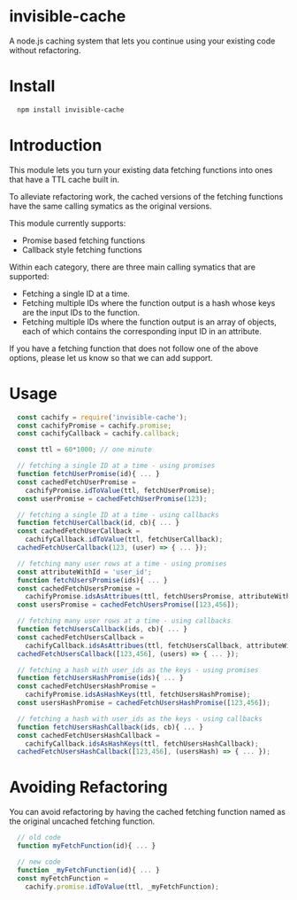 # invisible-cache
A node.js caching system that lets you continue using your existing code without refactoring.

# Install
```bash
  npm install invisible-cache
```
# Introduction

This module lets you turn your existing data fetching functions into ones that have a TTL cache built in.

To alleviate refactoring work, the cached versions of the fetching functions have the same calling symatics as the original versions.

This module currently supports:
* Promise based fetching functions
* Callback style fetching functions

Within each category, there are three main calling symatics that are supported:
* Fetching a single ID at a time.
* Fetching multiple IDs where the function output is a hash whose keys are the input IDs to the function.
* Fetching multiple IDs where the function output is an array of objects, each of which contains the corresponding input ID in an attribute.

If you have a fetching function that does not follow one of the above options, please let us know so that we can add support.

# Usage
```js
  const cachify = require('invisible-cache');
  const cachifyPromise = cachify.promise;
  const cachifyCallback = cachify.callback;

  const ttl = 60*1000; // one minute

  // fetching a single ID at a time - using promises
  function fetchUserPromise(id){ ... }
  const cachedFetchUserPromise =
    cachifyPromise.idToValue(ttl, fetchUserPromise);
  const userPromise = cachedFetchUserPromise(123);

  // fetching a single ID at a time - using callbacks
  function fetchUserCallback(id, cb){ ... }
  const cachedFetchUserCallback =
    cachifyCallback.idToValue(ttl, fetchUserCallback);
  cachedFetchUserCallback(123, (user) => { ... });

  // fetching many user rows at a time - using promises
  const attributeWithId = 'user_id';
  function fetchUsersPromise(ids){ ... }
  const cachedFetchUsersPromise =
    cachifyPromise.idsAsAttribues(ttl, fetchUsersPromise, attributeWithId);
  const usersPromise = cachedFetchUsersPromise([123,456]);

  // fetching many user rows at a time - using callbacks
  function fetchUsersCallback(ids, cb){ ... }
  const cachedFetchUsersCallback =
    cachifyCallback.idsAsAttribues(ttl, fetchUsersCallback, attributeWithId);
  cachedFetchUsersCallback([123,456], (users) => { ... }); 

  // fetching a hash with user_ids as the keys - using promises
  function fetchUsersHashPromise(ids){ ... }
  const cachedFetchUsersHashPromise =
    cachifyPromise.idsAsHashKeys(ttl, fetchUsersHashPromise);
  const usersHashPromise = cachedFetchUsersHashPromise([123,456]);

  // fetching a hash with user_ids as the keys - using callbacks
  function fetchUsersHashCallback(ids, cb){ ... }
  const cachedFetchUsersHashCallback =
    cachifyCallback.idsAsHashKeys(ttl, fetchUsersHashCallback);
  cachedFetchUsersHashCallback([123,456], (usersHash) => { ... });
```

# Avoiding Refactoring
You can avoid refactoring by having the cached fetching function named as the original uncached fetching function.

```js
  // old code
  function myFetchFunction(id){ ... }

  // new code
  function _myFetchFunction(id){ ... }
  const myFetchFunction =
    cachify.promise.idToValue(ttl, _myFetchFunction);
```

